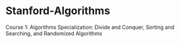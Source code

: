 # Stanford-Algorithms
Course 1: Algorithms Specialization: Divide and Conquer, Sorting and Searching, and Randomized Algorithms
